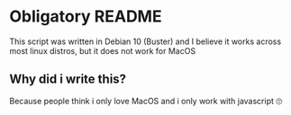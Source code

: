 # Obligatory README

This script was written in Debian 10 (Buster) and I believe it works across most linux distros, but it does not work for MacOS

## Why did i write this?

Because people think i only love MacOS and i only work with javascript 🙄
